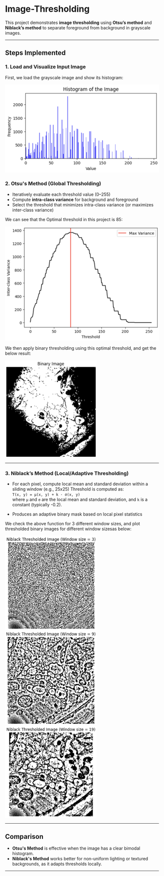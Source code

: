 # Image-Thresholding

This project demonstrates **image thresholding** using **Otsu’s method** and **Niblack’s method** to separate foreground from background in grayscale images. 

---

## Steps Implemented

### 1. **Load and Visualize Input Image**
First, we load the grayscale image and show its histogram:

<img src="img/1.png" width="600"/>

### 2. **Otsu's Method (Global Thresholding)**
- Iteratively evaluate each threshold value (0–255)
- Compute **intra-class variance** for background and foreground
- Select the threshold that minimizes intra-class variance (or maximizes inter-class variance)

We can see that the Optimal threshold in this project is 85:

<img src="img/2.png" width="600"/>

We then apply binary thresholding using this optimal threshold, and get the below result:

<img src="img/3.png" width="300"/>

---

### 3. **Niblack’s Method (Local/Adaptive Thresholding)**
- For each pixel, compute local mean and standard deviation within a sliding window (e.g., 25x25)
Threshold is computed as:  
`T(x, y) = μ(x, y) + k · σ(x, y)`  
where `μ` and `σ` are the local mean and standard deviation, and `k` is a constant (typically -0.2).

- Produces an adaptive binary mask based on local pixel statistics

We check the above function for 3 different window sizes, and plot thresholded binary images for different window sizesas below:

<p float="left">
  <img src="img/4.png" width="300" style="margin-right:10px;"/>
  <img src="img/5.png" width="300" style="margin-right:10px;"/>
  <img src="img/6.png" width="300"/>
</p>

---

## Comparison

- **Otsu's Method** is effective when the image has a clear bimodal histogram.
- **Niblack's Method** works better for non-uniform lighting or textured backgrounds, as it adapts thresholds locally.

---
